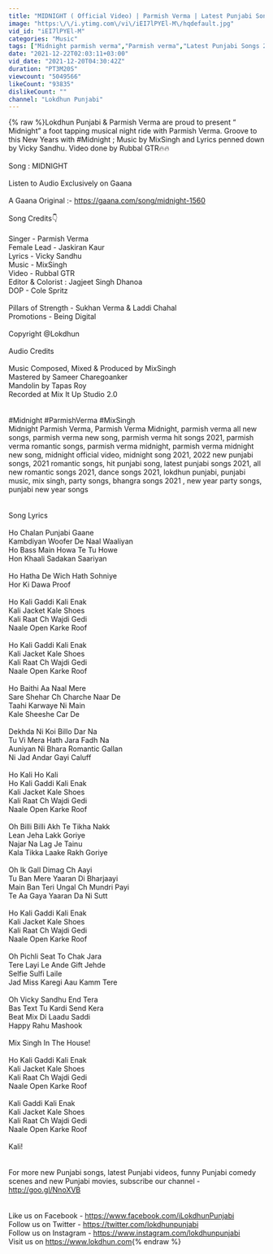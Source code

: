 ```yaml
---
title: "MIDNIGHT ( Official Video) | Parmish Verma | Latest Punjabi Songs 2021 | New Punjabi Song 2021"
image: "https:\/\/i.ytimg.com\/vi\/iEI7lPYEl-M\/hqdefault.jpg"
vid_id: "iEI7lPYEl-M"
categories: "Music"
tags: ["Midnight parmish verma","Parmish verma","Latest Punjabi Songs 2021"]
date: "2021-12-22T02:03:11+03:00"
vid_date: "2021-12-20T04:30:42Z"
duration: "PT3M20S"
viewcount: "5049566"
likeCount: "93835"
dislikeCount: ""
channel: "Lokdhun Punjabi"
---
```

{% raw %}Lokdhun Punjabi &amp; Parmish Verma are proud to present “ Midnight” a foot tapping musical night ride with Parmish Verma. Groove to this New Years with #Midnight ; Music by MixSingh and Lyrics penned down by Vicky Sandhu. Video done by Rubbal GTR🔥🔥<br /><br />Song : MIDNIGHT<br /><br />Listen to Audio Exclusively on Gaana <br /><br />A Gaana Original :- <a rel="nofollow" target="blank" href="https://gaana.com/song/midnight-1560">https://gaana.com/song/midnight-1560</a><br /><br />Song Credits👇<br /><br />Singer - Parmish Verma<br />Female Lead - Jaskiran Kaur<br />Lyrics - Vicky Sandhu<br />Music - MixSingh<br />Video - Rubbal GTR<br />Editor &amp; Colorist : Jagjeet Singh Dhanoa<br />DOP - Cole Spritz<br /><br />Pillars of Strength - Sukhan Verma &amp; Laddi Chahal<br />Promotions - Being Digital <br /><br />Copyright @Lokdhun<br /><br />Audio Credits<br /><br />Music Composed, Mixed &amp; Produced by MixSingh<br />Mastered by Sameer Charegoanker <br />Mandolin by Tapas Roy<br />Recorded at Mix It Up Studio 2.0<br /><br /><br />#Midnight #ParmishVerma #MixSingh<br />Midnight Parmish Verma, Parmish Verma Midnight, parmish verma all new songs, parmish verma new song, parmish verma hit songs 2021, parmish verma romantic songs, parmish verma midnight, parmish verma midnight new song, midnight official video, midnight song 2021, 2022 new punjabi songs, 2021 romantic songs, hit punjabi song, latest punjabi songs 2021, all new romantic songs 2021, dance songs 2021, lokdhun punjabi, punjabi music, mix singh, party songs, bhangra songs 2021 , new year party songs, punjabi new year songs<br /><br /><br />Song Lyrics<br /><br />Ho Chalan Punjabi Gaane<br />Kambdiyan Woofer De Naal Waaliyan<br />Ho Bass Main Howa Te Tu Howe<br />Hon Khaali Sadakan Saariyan<br /><br />Ho Hatha De Wich Hath Sohniye<br />Hor Ki Dawa Proof<br /><br />Ho Kali Gaddi Kali Enak<br />Kali Jacket Kale Shoes<br />Kali Raat Ch Wajdi Gedi<br />Naale Open Karke Roof<br /><br />Ho Kali Gaddi Kali Enak<br />Kali Jacket Kale Shoes<br />Kali Raat Ch Wajdi Gedi<br />Naale Open Karke Roof<br /><br />Ho Baithi Aa Naal Mere<br />Sare Shehar Ch Charche Naar De<br />Taahi Karwaye Ni Main<br />Kale Sheeshe Car De<br /><br />Dekhda Ni Koi Billo Dar Na<br />Tu Vi Mera Hath Jara Fadh Na<br />Auniyan Ni Bhara Romantic Gallan<br />Ni Jad Andar Gayi Caluff<br /><br />Ho Kali Ho Kali<br />Ho Kali Gaddi Kali Enak<br />Kali Jacket Kale Shoes<br />Kali Raat Ch Wajdi Gedi<br />Naale Open Karke Roof<br /><br />Oh Billi Billi Akh Te Tikha Nakk<br />Lean Jeha Lakk Goriye<br />Najar Na Lag Je Tainu<br />Kala Tikka Laake Rakh Goriye<br /><br />Oh Ik Gall Dimag Ch Aayi<br />Tu Ban Mere Yaaran Di Bharjaayi<br />Main Ban Teri Ungal Ch Mundri Payi<br />Te Aa Gaya Yaaran Da Ni Sutt<br /><br />Ho Kali Gaddi Kali Enak<br />Kali Jacket Kale Shoes<br />Kali Raat Ch Wajdi Gedi<br />Naale Open Karke Roof<br /><br />Oh Pichli Seat To Chak Jara<br />Tere Layi Le Ande Gift Jehde<br />Selfie Sulfi Laile<br />Jad Miss Karegi Aau Kamm Tere<br /><br />Oh Vicky Sandhu End Tera<br />Bas Text Tu Kardi Send Kera<br />Beat Mix Di Laadu Saddi<br />Happy Rahu Mashook<br /><br />Mix Singh In The House!<br /><br />Ho Kali Gaddi Kali Enak<br />Kali Jacket Kale Shoes<br />Kali Raat Ch Wajdi Gedi<br />Naale Open Karke Roof<br /><br />Kali Gaddi Kali Enak<br />Kali Jacket Kale Shoes<br />Kali Raat Ch Wajdi Gedi<br />Naale Open Karke Roof<br /><br />Kali!<br /><br /><br />For more new Punjabi songs, latest Punjabi videos, funny Punjabi comedy scenes and new Punjabi movies, subscribe our channel - <a rel="nofollow" target="blank" href="http://goo.gl/NnoXVB">http://goo.gl/NnoXVB</a><br /><br /><br />Like us on Facebook - <a rel="nofollow" target="blank" href="https://www.facebook.com/iLokdhunPunjabi">https://www.facebook.com/iLokdhunPunjabi</a><br />Follow us on Twitter - <a rel="nofollow" target="blank" href="https://twitter.com/lokdhunpunjabi">https://twitter.com/lokdhunpunjabi</a><br />Follow us on Instagram - <a rel="nofollow" target="blank" href="https://www.instagram.com/lokdhunpunjabi">https://www.instagram.com/lokdhunpunjabi</a><br />Visit us on <a rel="nofollow" target="blank" href="https://www.lokdhun.com">https://www.lokdhun.com</a>{% endraw %}

